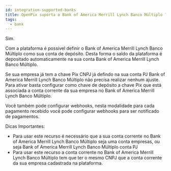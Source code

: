 ```yaml
---
id: integration-supported-banks
title: OpenPix suporta o Bank of America Merrill Lynch Banco Múltiplo ?
tags:
  - bank
---
```


Sim.

Com a plataforma é possível definir o Bank of America Merrill Lynch Banco Múltiplo como sua conta de depósito. Desta forma o saldo da plataforma é depositado automaticamente na sua conta Bank of America Merrill Lynch Banco Múltiplo.

Se sua empresa já tem a chave Pix CNPJ já defindo na sua conta PJ Bank of America Merrill Lynch Banco Múltiplo não precisa realizar nenhum ajuste. Para ativar basta configurar como chave de depósito a chave Pix que está associada a conta corrente da sua empresa no Bank of America Merrill Lynch Banco Múltiplo.

Você também pode configurar webhooks, nesta modalidade para cada pagamento recebido você pode configurar webhooks para ser notificado de pagamentos.

Dicas Importantes:

- Para usar este recurso é necessário que a sua conta corrente no Bank of America Merrill Lynch Banco Múltiplo seja uma conta empresas, ou seja Bank of America Merrill Lynch Banco Múltiplo conta PJ
- Para usar este recurso a conta corrente no Bank of America Merrill Lynch Banco Múltiplo tem que ter o mesmo CNPJ que a conta corrente da sua empresa cadastrada na plataforma.
